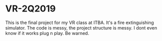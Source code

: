 # VR-2Q2019
This is the final project for my VR class at ITBA.
It's a fire extinguishing simulator. 
The code is messy, the project structure is messy. I dont even know if it works plug n play. 
Be warned.